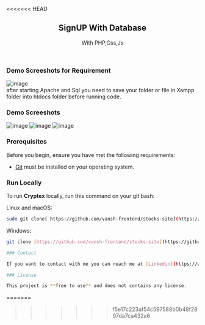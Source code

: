 <<<<<<< HEAD
<div align="center">

  <h2 align="center">SignUP With Database </h2>

With PHP,Css,Js

</div>

<br />

### Demo Screeshots for Requirement

![image](https://github.com/user-attachments/assets/522e3c2e-7ef7-450d-8a31-9c20c72ae058)
<br />
after starting Apache and Sql you need to save your folder or file in Xampp folder into htdocs folder before running code.

### Demo Screeshots

![image](https://github.com/user-attachments/assets/07d4f85c-5417-4dd3-8018-1b3a8f3bd91f)
![image](https://github.com/user-attachments/assets/cf608591-d441-4ff0-bbc6-3550c61eaf56)
![image](https://github.com/user-attachments/assets/e1584d1a-76b5-40b7-8eba-8cecd3a8ca18)

### Prerequisites

Before you begin, ensure you have met the following requirements:

- [Git](https://git-scm.com/downloads "Download Git") must be installed on your operating system.

### Run Locally

To run **Cryptex** locally, run this command on your git bash:

Linux and macOS:

```bash
sudo git clone[ https://github.com/vansh-frontend/stocks-site](https://github.com/vansh-frontend/SignUp-With-Database/tree/main)
```

Windows:

```bash
git clone [https://github.com/vansh-frontend/stocks-site](https://github.com/vansh-frontend/SignUp-With-Database/tree/main)

### Contact

If you want to contact with me you can reach me at [Linkedin](https://www.linkedin.com/in/vansh-dhalor-000a7524a/).

### License

This project is **free to use** and does not contains any license.
```
=======

>>>>>>> f5e17c223af54c597588b0b48f2897da7ca432a6
